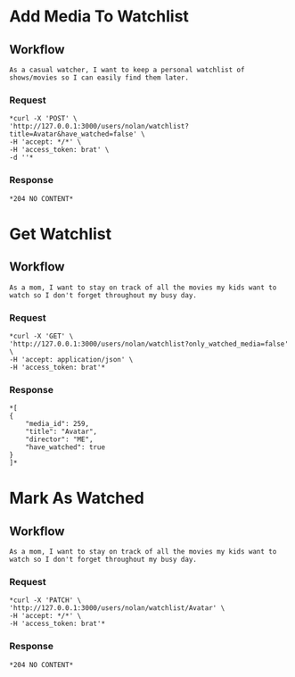 # Add Media To Watchlist

## Workflow
    As a casual watcher, I want to keep a personal watchlist of shows/movies so I can easily find them later.

### Request
    *curl -X 'POST' \
    'http://127.0.0.1:3000/users/nolan/watchlist?title=Avatar&have_watched=false' \
    -H 'accept: */*' \
    -H 'access_token: brat' \
    -d ''*

### Response
    *204 NO CONTENT*


# Get Watchlist
## Workflow
    As a mom, I want to stay on track of all the movies my kids want to watch so I don't forget throughout my busy day.


### Request
    *curl -X 'GET' \
    'http://127.0.0.1:3000/users/nolan/watchlist?only_watched_media=false' \
    -H 'accept: application/json' \
    -H 'access_token: brat'*


### Response
    *[
    {
        "media_id": 259,
        "title": "Avatar",
        "director": "ME",
        "have_watched": true
    }
    ]*



# Mark As Watched

## Workflow
    As a mom, I want to stay on track of all the movies my kids want to watch so I don't forget throughout my busy day.


### Request
    *curl -X 'PATCH' \
    'http://127.0.0.1:3000/users/nolan/watchlist/Avatar' \
    -H 'accept: */*' \
    -H 'access_token: brat'*

### Response
    *204 NO CONTENT*